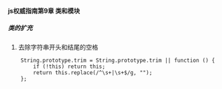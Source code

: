 #### js权威指南第9章  类和模块
##### 类的扩充
1. 去除字符串开头和结尾的空格
```
    String.prototype.trim = String.prototype.trim || function () {
        if (!this) return this;
        return this.replace(/^\s+|\s+$/g, "");
    };
```
